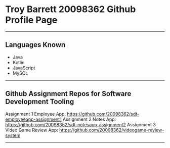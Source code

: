 # Troy Barrett 20098362 Github Profile Page

--------------------------------------------

## Languages Known

- Java
- Kotlin
- JavaScript
- MySQL

--------------------------------------------

## Github Assignment Repos for Software Development Tooling

Assignment 1 Employee App: https://github.com/20098362/sdt-employeeapp-assignment1
Assignment 2 Notes App: https://github.com/20098362/sdt-notesapp-assignment2
Assignment 3 Video Game Review App: https://github.com/20098362/videogame-review-system

--------------------------------------------
